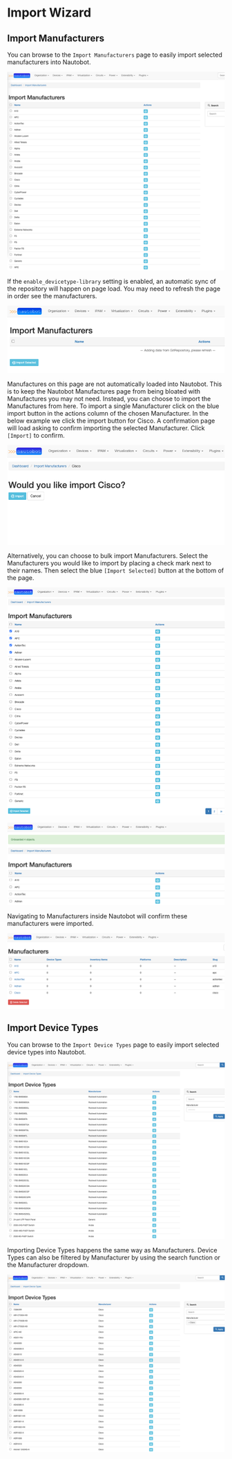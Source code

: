 # Import Wizard

## Import Manufacturers

You can browse to the `Import Manufacturers` page to easily import selected manufacturers into Nautobot.

![Import Manufacturers](./img/merlin_import_manufacturers.png)

If the `enable_devicetype-library` setting is enabled, an automatic sync of the repository will happen on page load. You may need to refresh the page in order see the manufacturers.

![Refresh Manufacturers](./img/merlin_import_manufacturers_refresh.png)

Manufactures on this page are not automatically loaded into Nautobot. This is to keep the Nautobot Manufactures page from being bloated with Manufactures you may not need. Instead, you can choose to import the Manufactures from here. To import a single Manufacturer click on the blue import button in the actions column of the chosen Manufacturer. In the below example we click the import button for Cisco. A confirmation page will load asking to confirm importing the selected Manufacturer. Click `[Import]` to confirm.

![Import Cisco](./img/import_cisco.png)

Alternatively, you can choose to bulk import Manufacturers. Select the Manufacturers you would like to import by placing a check mark next to their names. Then select the blue `[Import Selected]` button at the bottom of the page.

![Bulk Manufacturers Import](./img/bulk_import_manufacturer.png)

![Bulk Manufacturers Import Complete](./img/bulk_import_manufactures_complete.png)

Navigating to Manufacturers inside Nautobot will confirm these manufacturers were imported.

![Nautobot Manufacturers](./img/manufacturers_confirmed.png)

## Import Device Types

You can browse to the `Import Device Types` page to easily import selected device types into Nautobot.

![Import Device Types](./img/merlin_import_device_type.png)

Importing Device Types happens the same way as Manufacturers. Device Types can also be filtered by Manufacturer by using the search function or the Manufacturer dropdown.

![Device Type Filtered](./img/merlin_import_device_type_filtered.png)
